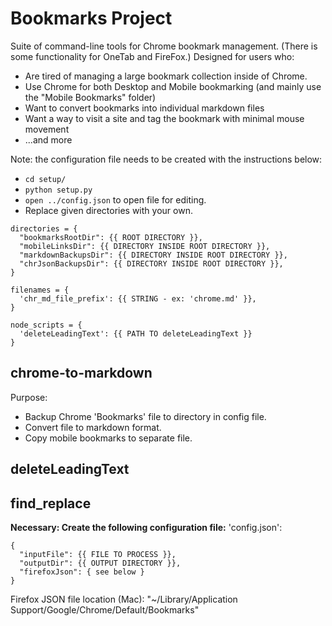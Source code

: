 # Bookmarks Project

Suite of command-line tools for Chrome bookmark management. (There is some functionality for OneTab and FireFox.) Designed for users who:

- Are tired of managing a large bookmark collection inside of Chrome.
- Use Chrome for both Desktop and Mobile bookmarking (and mainly use the "Mobile Bookmarks" folder)
- Want to convert bookmarks into individual markdown files
- Want a way to visit a site and tag the bookmark with minimal mouse movement
- ...and more

Note: the configuration file needs to be created with the instructions below:

- `cd setup/`
- `python setup.py`
- `open ../config.json` to open file for editing.
- Replace given directories with your own.

```
directories = {
  "bookmarksRootDir": {{ ROOT DIRECTORY }},
  "mobileLinksDir": {{ DIRECTORY INSIDE ROOT DIRECTORY }},
  "markdownBackupsDir": {{ DIRECTORY INSIDE ROOT DIRECTORY }},
  "chrJsonBackupsDir": {{ DIRECTORY INSIDE ROOT DIRECTORY }},
}

filenames = {
  'chr_md_file_prefix': {{ STRING - ex: 'chrome.md' }},
}

node_scripts = {
  'deleteLeadingText': {{ PATH TO deleteLeadingText }}
}
```

## chrome-to-markdown

Purpose:

- Backup Chrome 'Bookmarks' file to directory in config file.
- Convert file to markdown format.
- Copy mobile bookmarks to separate file.

## deleteLeadingText


## find_replace

**Necessary: Create the following configuration file:**
'config.json':
```
{
  "inputFile": {{ FILE TO PROCESS }},
  "outputDir": {{ OUTPUT DIRECTORY }},
  "firefoxJson": { see below }
}
```

Firefox JSON file location (Mac): "~/Library/Application Support/Google/Chrome/Default/Bookmarks"